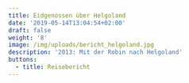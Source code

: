 ```yaml
---
title: Eidgenossen über Helgoland
date: '2019-05-14T13:04:54+02:00'
draft: false
weight: '8'
image: /img/uploads/bericht_helgoland.jpg
description: '2013: Mit der Robin nach Helgoland'
buttons:
  - title: Reisebericht
---
```


